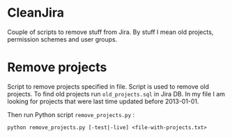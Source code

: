 # CleanJira
Couple of scripts to remove stuff from Jira. By stuff I mean old projects, permission schemes and user groups.

# Remove projects

Script to remove projects specified in file. Script is used to remove old projects.
To find old projects run `old_projects.sql` in Jira DB. In my file I am looking for projects that were last time updated before 2013-01-01.

Then run Python script `remove_projects.py` :

```
python remove_projects.py [-test|-live] <file-with-projects.txt>
```
